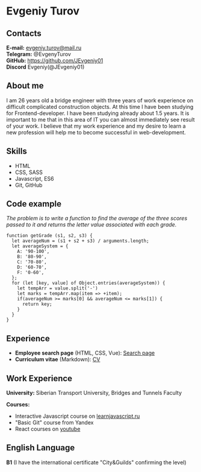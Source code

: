 # Evgeniy Turov


## Contacts


**E-mail:** evgeniy.turov@mail.ru  
**Telegram:** @EvgenyTurov  
**GitHub:** https://github.com/JEvgeniy01  
**Discord** Evgeniy(@JEvgeniy01)

## About me  


I am 26 years old a bridge engineer with three years of work experience on difficult complicated construction objects. At this time I have been studying for Frontend-developer. I have been studying already about 1.5 years. It is important to me that in this area of IT you can almost immediately see result of your work. I believe that my work experience and my desire to learn a new profession will help me to become successful in web-development.

## Skills  


- HTML
- CSS, SASS
- Javascript, ES6
- Git, GitHub

## Code example    
_The problem is to write a function to find the average of the three scores passed to it and returns the letter value associated with each grade._


```
function getGrade (s1, s2, s3) {
  let averageNum = (s1 + s2 + s3) / arguments.length;
  let averageSystem = {
    A: '90-100',
    B: '80-90',
    C: '70-80',
    D: '60-70',
    F: '0-60',
  };
  for (let [key, value] of Object.entries(averageSystem)) {
    let tempArr = value.split('-')
    let marks = tempArr.map(item => +item);
    if(averageNum >= marks[0] && averageNum <= marks[1]) {
      return key;
    }
  }
}
```

## Experience  


- **Employee search page** (HTML, CSS, Vue): [Search page](https://github.com/JEvgeniy01/jilford-test-search_page)
- **Curriculum vitae** (Markdown): [CV](https://github.com/JEvgeniy01/rsschool-cv)

## Work Experience  


**University:** Siberian Transport University, Bridges and Tunnels Faculty


**Courses:**

- Interactive Javascript course on [learnjavascript.ru](https://learn.javascript.ru)
- "Basic Git" course from Yandex
- React courses on [youtube](https://www.youtube.com)

## English Language  


**B1** (I have the international certificate "City&Guilds" confirming the level)
